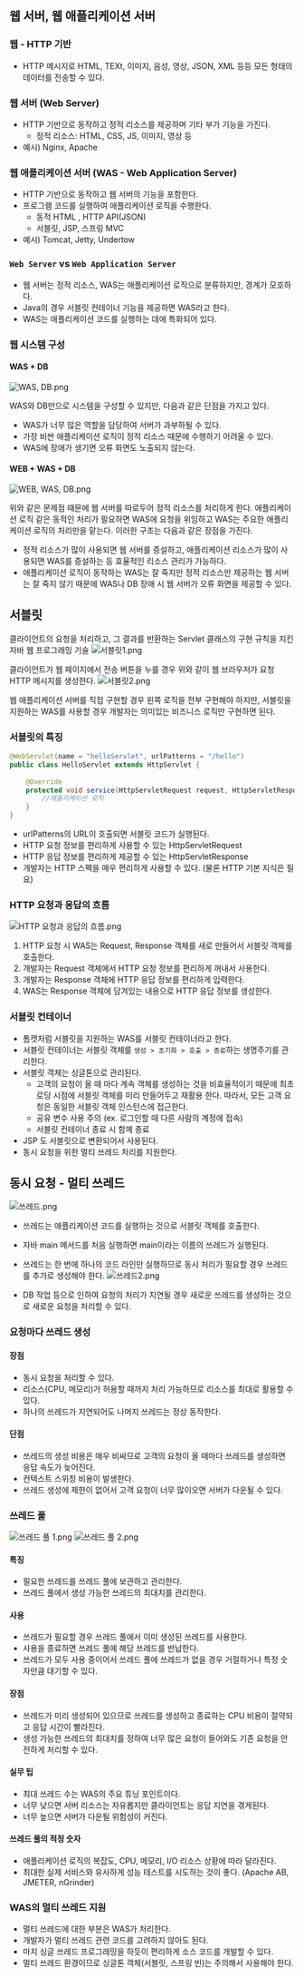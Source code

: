## 웹 서버, 웹 애플리케이션 서버
### 웹 - HTTP 기반
- HTTP 메시지로 HTML, TEXt, 이미지, 음성, 영상, JSON, XML 등등 모든 형태의 데이터를 전송할 수 있다.

### 웹 서버 (Web Server)
- HTTP 기반으로 동작하고 정적 리소스를 제공하며 기타 부가 기능을 가진다.
  - 정적 리소스: HTML, CSS, JS, 이미지, 영상 등
- 예시) Nginx, Apache

### 웹 애플리케이션 서버 (WAS - Web Application Server)
- HTTP 기반으로 동작하고 웹 서버의 기능을 포함한다.
- 프로그램 코드를 실행하여 애플리케이션 로직을 수행한다.
  - 동적 HTML , HTTP API(JSON)
  - 서블릿, JSP, 스프링 MVC
- 예시) Tomcat, Jetty, Undertow

### `Web Server` vs `Web Application Server`
- 웹 서버는 정적 리소스, WAS는 애플리케이션 로직으로 분류하지만, 경계가 모호하다.
- Java의 경우 서블릿 컨테이너 기능을 제공하면 WAS라고 한다.
- WAS는 애플리케이션 코드를 실행하는 데에 특화되어 있다.

### 웹 시스템 구성
#### WAS + DB
![WAS, DB.png](imgs%2FWAS%2C%20DB.png)

WAS와 DB만으로 시스템을 구성할 수 있지만, 다음과 같은 단점을 가지고 있다.
- WAS가 너무 많은 역할을 담당하여 서버가 과부하될 수 있다.
- 가장 비싼 애플리케이션 로직이 정적 리소스 때문에 수행하기 어려울 수 있다.
- WAS에 장애가 생기면 오류 화면도 노출되지 않는다.

#### WEB + WAS + DB
![WEB, WAS, DB.png](imgs%2FWEB%2C%20WAS%2C%20DB.png)

위와 같은 문제점 때문에 웹 서버를 따로두어 정적 리소스를 처리하게 한다. 애플리케이션 로직 같은 동적인 처리가 필요하면 WAS에 요청을 위임하고 WAS는 주요한 애플리케이션 로직의 처리만을 맡는다.
이러한 구조는 다음과 같은 장점을 가진다.
- 정적 리소스가 많이 사용되면 웹 서버를 증설하고, 애플리케이션 리소스가 많이 사용되면 WAS를 증설하는 등 효율적인 리소스 관리가 가능하다.
- 애플리케이션 로직이 동작하는 WAS는 잘 죽지만 정적 리소스만 제공하는 웹 서버는 잘 죽지 않기 때문에 WAS나 DB 장애 시 웹 서버가 오류 화면을 제공할 수 있다.

## 서블릿
클라이언트의 요청을 처리하고, 그 결과를 반환하는 Servlet 클래스의 구현 규칙을 지킨 자바 웹 프로그래밍 기술
![서블릿1.png](imgs%2F%EC%84%9C%EB%B8%94%EB%A6%BF1.png)

클라이언트가 웹 페이지에서 전송 버튼을 누를 경우 위와 같이 웹 브라우저가 요청 HTTP 메시지를 생성한다.
![서블릿2.png](imgs%2F%EC%84%9C%EB%B8%94%EB%A6%BF2.png)

웹 애플리케이션 서버를 직접 구현할 경우 왼쪽 로직을 전부 구현해야 하지만, 서블릿을 지원하는 WAS를 사용할 경우 개발자는 의미있는 비즈니스 로직만 구현하면 된다.

### 서블릿의 특징
```java
@WebServlet(name = "helloServlet", urlPatterns = "/hello")
public class HelloServlet extends HttpServlet {
	
	@Override
	protected void service(HttpServletRequest request, HttpServletResponse response) {
		//애플리케이션 로직
	}
}
```
- urlPatterns의 URL이 호출되면 서블릿 코드가 실행된다.
- HTTP 요청 정보를 편리하게 사용할 수 있는 HttpServletRequest
- HTTP 응답 정보를 편리하게 제공할 수 있는 HttpServletResponse
- 개발자는 HTTP 스펙을 매우 편리하게 사용할 수 있다. (물론 HTTP 기본 지식은 필요)

### HTTP 요청과 응답의 흐름
![HTTP 요청과 응답의 흐름.png](imgs%2FHTTP%20%EC%9A%94%EC%B2%AD%EA%B3%BC%20%EC%9D%91%EB%8B%B5%EC%9D%98%20%ED%9D%90%EB%A6%84.png)

1. HTTP 요청 시 WAS는 Request, Response 객체를 새로 만들어서 서블릿 객체를 호출한다.
2. 개발자는 Request 객체에서 HTTP 요청 정보를 편리하게 꺼내서 사용한다.
3. 개발자는 Response 객체에 HTTP 응답 정보를 편리하게 입력한다.
4. WAS는 Response 객체에 담겨있는 내용으로 HTTP 응답 정보를 생성한다.

### 서블릿 컨테이너
- 톰캣처럼 서블릿을 지원하는 WAS를 서블릿 컨테이너라고 한다.
- 서블릿 컨테이너는 서블릿 객체를 `생성 > 초기화 > 호출 > 종료`하는 생명주기를 관리한다.
- 서블릿 객체는 싱글톤으로 관리된다.
  - 고객의 요청이 올 때 마다 계속 객체를 생성하는 것을 비효율적이기 때문에 최초 로딩 시점에 서블릿 객체를 미리 만들어두고 재활용 한다.
따라서, 모든 고객 요청은 동일한 서블릿 객체 인스턴스에 접근한다.
  - 공유 변수 사용 주의 (ex. 로그인할 때 다른 사람의 계정에 접속)
  - 서블릿 컨테이너 종료 시 함께 종료
- JSP 도 서블릿으로 변환되어서 사용된다.
- 동시 요청을 위한 멀티 쓰레드 처리를 지원한다.

## 동시 요청 - 멀티 쓰레드
![쓰레드.png](imgs%2F%EC%93%B0%EB%A0%88%EB%93%9C.png)

- 쓰레드는 애플리케이션 코드를 실행하는 것으로 서블릿 객체를 호출한다.
- 자바 main 메서드를 처음 실행하면 main이라는 이름의 쓰레드가 실행된다.
- 쓰레드는 한 번에 하나의 코드 라인만 실행하므로 동시 처리가 필요할 경우 쓰레드를 추가로 생성해야 한다.
![쓰레드2.png](imgs%2F%EC%93%B0%EB%A0%88%EB%93%9C2.png)

- DB 작업 등으로 인하여 요청의 처리가 지연될 경우 새로운 쓰레드를 생성하는 것으로 새로운 요청을 처리할 수 있다.

### 요청마다 쓰레드 생성
#### 장점
- 동시 요청을 처리할 수 있다.
- 리소스(CPU, 메모리)가 허용할 때까지 처리 가능하므로 리소스를 최대로 활용할 수 있다.
- 하나의 쓰레드가 지연되어도 나머지 쓰레드는 정상 동작한다.
#### 단점
- 쓰레드의 생성 비용은 매우 비싸므로 고객의 요청이 올 때마다 쓰레드를 생성하면 응답 속도가 늦어진다.
- 컨텍스트 스위칭 비용이 발생한다.
- 쓰레드 생성에 제한이 없어서 고객 요청이 너무 많이오면 서버가 다운될 수 있다.

### 쓰레드 풀
![쓰레드 풀 1.png](imgs%2F%EC%93%B0%EB%A0%88%EB%93%9C%20%ED%92%80%201.png)
![쓰레드 풀 2.png](imgs%2F%EC%93%B0%EB%A0%88%EB%93%9C%20%ED%92%80%202.png)

#### 특징
- 필요한 쓰레드를 쓰레드 풀에 보관하고 관리한다.
- 쓰레드 풀에서 생성 가능한 쓰레드의 최대치를 관리한다.

#### 사용
- 쓰레드가 필요할 경우 쓰레드 풀에서 이미 생성된 쓰레드를 사용한다.
- 사용을 종료하면 쓰레드 풀에 해당 쓰레드를 반납한다.
- 쓰레드가 모두 사용 중이어서 쓰레드 풀에 쓰레드가 없을 경우 거절하거나 특정 숫자만큼 대기할 수 있다.
#### 장점
- 쓰레드가 미리 생성되어 있으므로 쓰레드를 생성하고 종료하는 CPU 비용이 절약되고 응답 시간이 빨라진다.
- 생성 가능한 쓰레드의 최대치를 정하여 너무 많은 요청이 들어와도 기존 요청을 안전하게 처리할 수 있다.
#### 실무 팁
- 최대 쓰레드 수는 WAS의 주요 튜닝 포인트이다.
- 너무 낮으면 서버 리소스는 자유롭지만 클라이언트는 응답 지연을 겪게된다.
- 너무 높으면 서버가 다운될 위험성이 커진다.
#### 쓰레드 풀의 적정 숫자
- 애플리케이션 로직의 복잡도, CPU, 메모리, I/O 리소스 상황에 따라 달라진다.
- 최대한 실제 서비스와 유사하게 성능 테스트를 시도하는 것이 좋다. (Apache AB, JMETER, nGrinder)

### WAS의 멀티 쓰레드 지원
- 멀티 쓰레드에 대한 부분은 WAS가 처리한다.
- 개발자가 멀티 쓰레드 관련 코드를 고려하지 않아도 된다.
- 마치 싱글 쓰레드 프로그래밍을 하듯이 편리하게 소스 코드를 개발할 수 있다.
- 멀티 쓰레드 환경이므로 싱글톤 객체(서블릿, 스프링 빈)는 주의해서 사용해야 한다.


